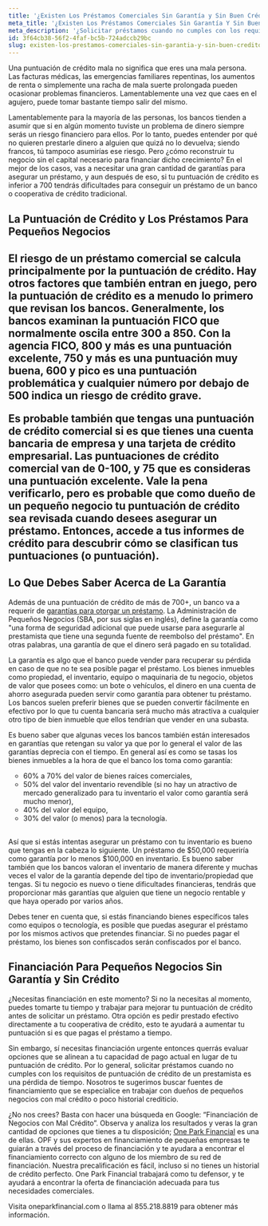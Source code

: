 ```yaml
---
title: '¿Existen Los Préstamos Comerciales Sin Garantía y Sin Buen Crédito?'
meta_title: '¿Existen Los Préstamos Comerciales Sin Garantía Y Sin Buen Crédito?'
meta_description: '¿Solicitar préstamos cuando no cumples con los requisitos de puntuación de crédito resultar ser una pérdida de tiempo para ti y tu negocio? ¿Sabías que existen créditos comerciales sin garantías o score de crédito perfecto? Visítanos para leer más.'
id: 3f64cb38-56f2-4faf-bc5b-724adccb29bc
slug: existen-los-prestamos-comerciales-sin-garantia-y-sin-buen-credito
---
```

<p>Una puntuaci&oacute;n de cr&eacute;dito mala no significa que eres una mala persona. Las facturas m&eacute;dicas, las emergencias familiares repentinas, los aumentos de renta o simplemente una racha de mala suerte prolongada pueden ocasionar problemas financieros. Lamentablemente una vez que caes en el agujero, puede tomar bastante tiempo salir del mismo.</p>

<p>Lamentablemente para la mayor&iacute;a de las personas, los bancos tienden a asumir que si en alg&uacute;n momento tuviste un problema de dinero siempre ser&aacute;s un riesgo financiero para ellos. Por lo tanto, puedes entender por qu&eacute; no quieren prestarle dinero a alguien que quiz&aacute; no lo devuelva; siendo francos, t&uacute; tampoco asumir&iacute;as ese riesgo. Pero &iquest;c&oacute;mo reconstruir tu negocio sin el capital necesario para financiar dicho crecimiento? En el mejor de los casos, vas a necesitar una gran cantidad de garant&iacute;as para asegurar un pr&eacute;stamo, y aun despu&eacute;s de eso, si tu puntuaci&oacute;n de cr&eacute;dito es inferior a 700 tendr&aacute;s dificultades para conseguir un pr&eacute;stamo de un banco o cooperativa de cr&eacute;dito tradicional.</p>

<h2>La Puntuaci&oacute;n de Cr&eacute;dito y Los Pr&eacute;stamos Para Peque&ntilde;os Negocios<h2>

<p>El riesgo de un pr&eacute;stamo comercial se calcula principalmente por la puntuaci&oacute;n de cr&eacute;dito. Hay otros factores que tambi&eacute;n entran en juego, pero la puntuaci&oacute;n de cr&eacute;dito es a menudo lo primero que revisan los bancos. Generalmente, los bancos examinan la puntuaci&oacute;n FICO que normalmente oscila entre 300 a 850. Con la agencia FICO, 800 y m&aacute;s es una puntuaci&oacute;n excelente, 750 y m&aacute;s es una puntuaci&oacute;n muy buena, 600 y pico es una puntuaci&oacute;n problem&aacute;tica y cualquier n&uacute;mero por debajo de 500 indica un riesgo de cr&eacute;dito grave.</p>

<p>Es probable tambi&eacute;n que tengas una puntuaci&oacute;n de cr&eacute;dito comercial si es que tienes una cuenta bancaria de empresa y una tarjeta de cr&eacute;dito empresarial. Las puntuaciones de cr&eacute;dito comercial van de 0-100, y 75 que es consideras una puntuaci&oacute;n excelente. Vale la pena verificarlo, pero es probable que como due&ntilde;o de un peque&ntilde;o negocio tu puntuaci&oacute;n de cr&eacute;dito sea revisada cuando desees asegurar un pr&eacute;stamo. Entonces, accede a tus informes de cr&eacute;dito para descubrir c&oacute;mo se clasifican tus puntuaciones (o puntuaci&oacute;n).</p>

<h2>Lo Que Debes Saber Acerca de La Garant&iacute;a</h2>

<p>Adem&aacute;s de una puntuaci&oacute;n de cr&eacute;dito de m&aacute;s de 700+, un banco va a requerir de <a href="https://www.oneparkfinancial.com/es/articulos/necesito-garantia-para-obtener-prestamo-para-pequenas-empresas">garant&iacute;as para otorgar un pr&eacute;stamo</a>. La Administraci&oacute;n de Peque&ntilde;os Negocios (SBA, por sus siglas en ingl&eacute;s), define la garant&iacute;a como "una forma de seguridad adicional que puede usarse para asegurarle al prestamista que tiene una segunda fuente de reembolso del pr&eacute;stamo". En otras palabras, una garant&iacute;a de que el dinero ser&aacute; pagado en su totalidad.</p>

<p>La garant&iacute;a es algo que el banco puede vender para recuperar su p&eacute;rdida en caso de que no te sea posible pagar el pr&eacute;stamo. Los bienes inmuebles como propiedad, el inventario, equipo o maquinaria de tu negocio, objetos de valor que posees como: un bote o veh&iacute;culos, el dinero en una cuenta de ahorro asegurada pueden servir como garant&iacute;a para obtener tu pr&eacute;stamo. Los bancos suelen preferir bienes que se pueden convertir f&aacute;cilmente en efectivo por lo que tu cuenta bancaria ser&aacute; mucho m&aacute;s atractiva a cualquier otro tipo de bien inmueble que ellos tendr&iacute;an que vender en una subasta.</p>

<p>Es bueno saber que algunas veces los bancos tambi&eacute;n est&aacute;n interesados en garant&iacute;as que retengan su valor ya que por lo general el valor de las garant&iacute;as deprecia con el tiempo. En general as&iacute; es como se tasas los bienes inmuebles a la hora de que el banco los toma como garant&iacute;a:</p>

<ul style="list-style:circle;padding-left:30px;margin-bottom:30px">
<li>60% a 70% del valor de bienes ra&iacute;ces comerciales,</li>
<li>50% del valor del inventario revendible (si no hay un atractivo de mercado generalizado para tu inventario el valor como garant&iacute;a ser&aacute; mucho menor),</li>
<li>40% del valor del equipo,</li>
<li>30% del valor (o menos) para la tecnolog&iacute;a.</li>
</ul>
  
<p>As&iacute; que si est&aacute;s intentas asegurar un pr&eacute;stamo con tu inventario es bueno que tengas en la cabeza lo siguiente. Un pr&eacute;stamo de $50,000 requerir&iacute;a como garant&iacute;a por lo menos $100,000 en inventario. Es bueno saber tambi&eacute;n que los bancos valoran el inventario de manera diferente y muchas veces el valor de la garant&iacute;a depende del tipo de inventario/propiedad que tengas. Si tu negocio es nuevo o tiene dificultades financieras, tendr&aacute;s que proporcionar m&aacute;s garant&iacute;as que alguien que tiene un negocio rentable y que haya operado por varios a&ntilde;os.</p>

<p>Debes tener en cuenta que, si est&aacute;s financiando bienes espec&iacute;ficos tales como equipos o tecnolog&iacute;a, es posible que puedas asegurar el pr&eacute;stamo por los mismos activos que pretendes financiar. Si no puedes pagar el pr&eacute;stamo, los bienes son confiscados ser&aacute;n confiscados por el banco.</p>

<h2>Financiaci&oacute;n Para Peque&ntilde;os Negocios Sin Garant&iacute;a y Sin Cr&eacute;dito</h2>

<p>&iquest;Necesitas financiaci&oacute;n en este momento? Si no la necesitas al momento, puedes tomarte tu tiempo y trabajar para mejorar tu puntuaci&oacute;n de cr&eacute;dito antes de solicitar un pr&eacute;stamo. Otra opci&oacute;n es pedir prestado efectivo directamente a tu cooperativa de cr&eacute;dito, esto te ayudar&aacute; a aumentar tu puntuaci&oacute;n si es que pagas el pr&eacute;stamo a tiempo.</p>

<p>Sin embargo, s&iacute; necesitas financiaci&oacute;n urgente entonces querr&aacute;s evaluar opciones que se alinean a tu capacidad de pago actual en lugar de tu puntuaci&oacute;n de cr&eacute;dito. Por lo general, solicitar pr&eacute;stamos cuando no cumples con los requisitos de puntuaci&oacute;n de cr&eacute;dito de un prestamista es una p&eacute;rdida de tiempo. Nosotros te sugerimos buscar fuentes de financiamiento que se especialice en trabajar con due&ntilde;os de peque&ntilde;os negocios con mal cr&eacute;dito o poco historial crediticio.</p>

<p>&iquest;No nos crees? Basta con hacer una b&uacute;squeda en Google: &ldquo;Financiaci&oacute;n de Negocios con Mal Cr&eacute;dito&rdquo;. Observa y analiza los resultados y veras la gran cantidad de opciones que tienes a tu disposici&oacute;n; <a href="https://www.oneparkfinancial.com/es/como-trabaja">One Park Financial</a> es una de ellas. OPF y sus expertos en financiamiento de peque&ntilde;as empresas te guiar&aacute;n a trav&eacute;s del proceso de financiaci&oacute;n y te ayudara a encontrar el financiamiento correcto con alguno de los miembro de su red de financiaci&oacute;n. Nuestra precalificaci&oacute;n es f&aacute;cil, incluso si no tienes un historial de cr&eacute;dito perfecto. One Park Financial trabajar&aacute; como tu defensor, y te ayudar&aacute; a encontrar la oferta de financiaci&oacute;n adecuada para tus necesidades comerciales.</p>

<p>Visita oneparkfinancial.com o llama al 855.218.8819 para obtener m&aacute;s informaci&oacute;n.</p>